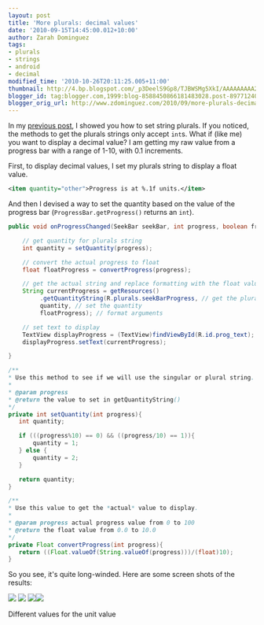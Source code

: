 ```yaml
---
layout: post
title: 'More plurals: decimal values'
date: '2010-09-15T14:45:00.012+10:00'
author: Zarah Dominguez
tags:
- plurals
- strings
- android
- decimal
modified_time: '2010-10-26T20:11:25.005+11:00'
thumbnail: http://4.bp.blogspot.com/_p3DeelS9Gp8/TJBWSMg5XkI/AAAAAAAAA28/JHLcPbv0wQQ/s72-c/plurals_decimal_less1.png
blogger_id: tag:blogger.com,1999:blog-8588450866181483028.post-8977124023305288553
blogger_orig_url: http://www.zdominguez.com/2010/09/more-plurals-decimal-values.html
---
```


In my [previous post](http://droidista.blogspot.com/2010/09/string-pluralization.html), I showed you how to set string plurals. If you noticed, the methods to get the plurals strings only accept `int`s. What if (like me) you want to display a decimal value? I am getting my raw value from a progress bar with a range of 1-10, with 0.1 increments.

First, to display decimal values, I set my plurals string to display a float value.

```xml
<item quantity="other">Progress is at %.1f units.</item>
```

And then I devised a way to set the quantity based on the value of the progress bar (`ProgressBar.getProgress()` returns an `int`).

```java
public void onProgressChanged(SeekBar seekBar, int progress, boolean fromUser) {

    // get quantity for plurals string
    int quantity = setQuantity(progress);

    // convert the actual progress to float
    float floatProgress = convertProgress(progress);

    // get the actual string and replace formatting with the float value
    String currentProgress = getResources()
         .getQuantityString(R.plurals.seekBarProgress, // get the plurals
         quantity, // set the quantity
         floatProgress); // format arguments

    // set text to display
    TextView displayProgress = (TextView)findViewById(R.id.prog_text);
    displayProgress.setText(currentProgress);

}

/**
* Use this method to see if we will use the singular or plural string.
*
* @param progress
* @return the value to set in getQuantityString()
*/
private int setQuantity(int progress){
   int quantity;

   if (((progress%10) == 0) && ((progress/10) == 1)){
       quantity = 1;
   } else {
       quantity = 2;
   }

   return quantity;
}

/**
* Use this value to get the *actual* value to display.
*
* @param progress actual progress value from 0 to 100
* @return the float value from 0.0 to 10.0
*/
private Float convertProgress(int progress){
   return ((Float.valueOf(String.valueOf(progress)))/(float)10);
}
```

So you see, it's quite long-winded. Here are some screen shots of the results:

![](http://4.bp.blogspot.com/_p3DeelS9Gp8/TJBWSMg5XkI/AAAAAAAAA28/JHLcPbv0wQQ/s320/plurals_decimal_less1.png) ![](http://2.bp.blogspot.com/_p3DeelS9Gp8/TJBWR4FQZjI/AAAAAAAAA20/LWlDCWAVfEk/s320/plurals_decimal_1.png) ![](http://2.bp.blogspot.com/_p3DeelS9Gp8/TJBWSZX6GaI/AAAAAAAAA3E/prxdkDjhaEk/s320/plurals_decimal_more1.png)![](http://2.bp.blogspot.com/_p3DeelS9Gp8/TJBWSZX6GaI/AAAAAAAAA3E/prxdkDjhaEk/s1600/plurals_decimal_more1.png)

Different values for the unit value
